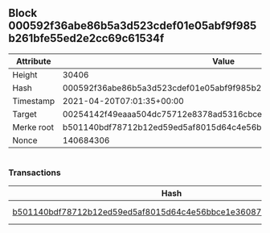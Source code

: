 ## Block 000592f36abe86b5a3d523cdef01e05abf9f985b261bfe55ed2e2cc69c61534f

Attribute | Value
--- | ---
Height | 30406
Hash | 000592f36abe86b5a3d523cdef01e05abf9f985b261bfe55ed2e2cc69c61534f
Timestamp | 2021-04-20T07:01:35+00:00
Target | 00254142f49eaaa504dc75712e8378ad5316cbcead634704b3734b6271167cc4
Merke root | b501140bdf78712b12ed59ed5af8015d64c4e56bbce1e360875a7746f113354c
Nonce | 140684306

```

```

### Transactions

Hash | Amount
--- | ---
[b501140bdf78712b12ed59ed5af8015d64c4e56bbce1e360875a7746f113354c](b501140bdf78712b12ed59ed5af8015d64c4e56bbce1e360875a7746f113354c.md) | 10.00000000 SKEPTI 
